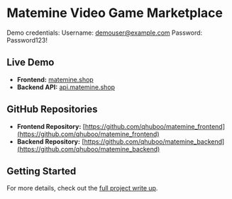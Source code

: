 # Matemine Video Game Marketplace

Demo credentials:
Username: demouser@example.com
Password: Password123!

## Live Demo

*   **Frontend:** [matemine.shop](https://matemine.shop)
*   **Backend API:** [api.matemine.shop](https://api.matemine.shop)

## GitHub Repositories

*   **Frontend Repository:** [https://github.com/qhuboo/matemine_frontend](https://github.com/qhuboo/matemine_frontend)
*   **Backend Repository:** [https://github.com/qhuboo/matemine_backend](https://github.com/qhuboo/matemine_backend)

## Getting Started

For more details, check out the [full project write up](https://joselopezrenteria.com/projects/matemine).
